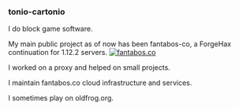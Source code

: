 ### tonio-cartonio
I do block game software.

My main public project as of now has been fantabos-co, a ForgeHax continuation for 1.12.2 servers.
[![fantabos.co](https://github-readme-stats.vercel.app/api/pin/?username=fantabos-co&repo=fantabos.co)](https://github.com/fantabos-co/fantabos.co)

I worked on a proxy and helped on small projects.

I maintain fantabos.co cloud infrastructure and services.

I sometimes play on oldfrog.org.
